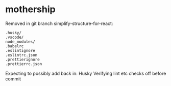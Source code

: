 # mothership

Removed in git branch simplify-structure-for-react:

    .husky/
    .vscode/
    node_modules/
    .babelrc
    .eslintignore
    .eslintrc.json
    .prettierignore
    .prettierrc.json

Expecting to possibly add back in:
    Husky
    Verifying lint etc checks off before commit
